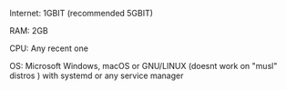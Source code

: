 Internet: 1GBIT (recommended 5GBIT)

RAM: 2GB

CPU: Any recent one

OS: Microsoft Windows, macOS or GNU/LINUX (doesnt work on "musl" distros ) with systemd or any service manager